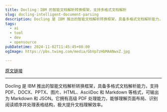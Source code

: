```yaml
---
title: Docling：IBM 的智能文档解析转换框架，支持多格式文档解析
slug: docling-intelligent-document-parsing
description: Docling 是 IBM 推出的智能文档解析转换框架，具备多格式文档解析能力，支持 PDF、DOCX、PPTX、图片、HTML、AsciiDoc 和 Markdown 等格式，可输出为 Markdown 和 JSON。它拥有高级 PDF 处理能力，能够理解页面布局、识别阅读顺序并处理表格结构，极大提升文档理解效率。
tags:
  - ai
  - tool
  - dev
  - opensource
pubDatetime: 2024-11-02T11:45:45+08:00
ogImage: https://pbs.twimg.com/media/GbVp7zHbMAANwxZ.jpg

---
```


[原文链接](https://x.com/shao__meng/status/1852503385674838229?s=12&t=D3VZWD30-f7ylSHW3OdYgQ)

---

Docling 是 IBM 推出的智能文档解析转换框架，具备多格式文档解析能力，支持 PDF、DOCX、PPTX、图片、HTML、AsciiDoc 和 Markdown 等格式，可输出为 Markdown 和 JSON。它拥有高级 PDF 处理能力，能够理解页面布局、识别阅读顺序并处理表格结构，极大提升文档理解效率。

